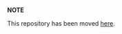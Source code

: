 **NOTE**

This repository has been moved [here](https://github.com/matryoshka-model/zf2-matryoshka-module).
